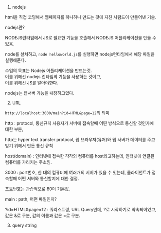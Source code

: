 1. nodejs

html을 직접 코딩해서 웹페이지를 하나하나 만드는 것에 지친 사람드이 만들어낸 기술.

nodejs란?

NODEJS런타임에서 JS로 필요한 기능을 호출해서 NODEJS 어플리케이션을 만들 수 있음.

node를 설치하고, `node helloworld.js`를 실행하면 nodejs런타임에서 해당 파일을 실행해준다.

수업의 묵표는 Nodejs 어플리케이션을 만드는것.  
이를 위해선 nodejs 런타임의 기능을 사용하는 것이고,  
이를 위해선 JS를 알아야한다.

nodejs는 웹서버 기능을 내장하고있다.

2. URL

`http://localhost:3000/main?id=HTML&page=12`의 의미

http : protocol, 통신규칙 사용자가 서버에 접속할때 어떤 방식으로 통신할 것인가에 대한 부분,

http는 hyper text transfer protocol, 웹 브라우저(유저)와 웹 서버가 데이터를 주고받기 위해서 만든 통신 규칙

host(domain) : 인터넷에 접속한 각각의 컴퓨터를 host라고하는데, 인터넷에 연결된 컴퓨터를 가리키는 주소임.

3000 : port번호, 한 대의 컴퓨터에 여러개의 서버가 있을 수 잇는데, 클라이언트가 접속할때 어떤 서버와 통신할지에 대한 결정.

포트번호는 관습적으로 80이 기본값.

main : path, 어떤 파일인지?

?id=HTML&page=12 : 쿼리스트링, URL Query인데, ?로 시작하기로 약속되어있고, 값은 &로 구분, 값의 이름과 값은 =로 구분.

3. query string
